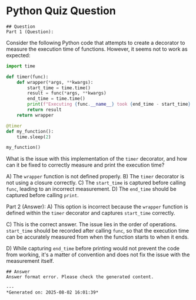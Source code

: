 # Python Quiz Question
    
    ## Question
    Part 1 (Question):
Consider the following Python code that attempts to create a decorator to measure the execution time of functions. However, it seems not to work as expected:

```python
import time

def timer(func):
    def wrapper(*args, **kwargs):
        start_time = time.time()
        result = func(*args, **kwargs)
        end_time = time.time()
        print(f"Executing {func.__name__} took {end_time - start_time} seconds.")
        return result
    return wrapper

@timer
def my_function():
    time.sleep(2)

my_function()
```

What is the issue with this implementation of the `timer` decorator, and how can it be fixed to correctly measure and print the execution time?

A) The `wrapper` function is not defined properly.
B) The `timer` decorator is not using a closure correctly.
C) The `start_time` is captured before calling `func`, leading to an incorrect measurement.
D) The `end_time` should be captured before calling `print`.

Part 2 (Answer):
A) This option is incorrect because the `wrapper` function is defined within the `timer` decorator and captures `start_time` correctly.

C) This is the correct answer. The issue lies in the order of operations. `start_time` should be recorded after calling `func`, so that the execution time can be accurately measured from when the function starts to when it ends.

D) While capturing `end_time` before printing would not prevent the code from working, it's a matter of convention and does not fix the issue with the measurement itself.
    
    ## Answer
    Answer format error. Please check the generated content.
    
    ---
    *Generated on: 2025-08-02 16:01:39*
    